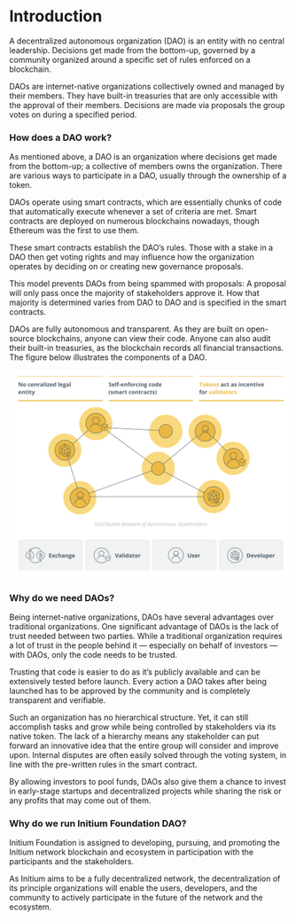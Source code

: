 # Introduction

A decentralized autonomous organization (DAO) is an entity with no central leadership. Decisions get made from the bottom-up, governed by a community organized around a specific set of rules enforced on a blockchain.

DAOs are internet-native organizations collectively owned and managed by their members. They have built-in treasuries that are only accessible with the approval of their members. Decisions are made via proposals the group votes on during a specified period.

### How does a DAO work? <a href="#contentref_0" id="contentref_0"></a>

As mentioned above, a DAO is an organization where decisions get made from the bottom-up; a collective of members owns the organization. There are various ways to participate in a DAO, usually through the ownership of a token.

DAOs operate using smart contracts, which are essentially chunks of code that automatically execute whenever a set of criteria are met. Smart contracts are deployed on numerous blockchains nowadays, though Ethereum was the first to use them.

These smart contracts establish the DAO’s rules. Those with a stake in a DAO then get voting rights and may influence how the organization operates by deciding on or creating new governance proposals.

This model prevents DAOs from being spammed with proposals: A proposal will only pass once the majority of stakeholders approve it. How that majority is determined varies from DAO to DAO and is specified in the smart contracts.

DAOs are fully autonomous and transparent. As they are built on open-source blockchains, anyone can view their code. Anyone can also audit their built-in treasuries, as the blockchain records all financial transactions. The figure below illustrates the components of a DAO.&#x20;

![The components of a DAO. Souce: Blockchainhum.com ](<../.gitbook/assets/Screen Shot 2022-07-03 at 1.40.25 PM.png>)

### Why do we need DAOs? <a href="#contentref_2" id="contentref_2"></a>

Being internet-native organizations, DAOs have several advantages over traditional organizations. One significant advantage of DAOs is the lack of trust needed between two parties. While a traditional organization requires a lot of trust in the people behind it — especially on behalf of investors — with DAOs, only the code needs to be trusted.

Trusting that code is easier to do as it’s publicly available and can be extensively tested before launch. Every action a DAO takes after being launched has to be approved by the community and is completely transparent and verifiable.

Such an organization has no hierarchical structure. Yet, it can still accomplish tasks and grow while being controlled by stakeholders via its native token. The lack of a hierarchy means any stakeholder can put forward an innovative idea that the entire group will consider and improve upon. Internal disputes are often easily solved through the voting system, in line with the pre-written rules in the smart contract.

By allowing investors to pool funds, DAOs also give them a chance to invest in early-stage startups and decentralized projects while sharing the risk or any profits that may come out of them.

### Why do we run Initium Foundation DAO?

Initium Foundation is assigned to developing, pursuing, and promoting the Initium network blockchain and ecosystem in participation with the participants and the stakeholders.&#x20;

As Initium aims to be a fully decentralized network, the decentralization of its principle organizations will enable the users, developers, and the community to actively participate in the future of the network and the ecosystem.&#x20;

